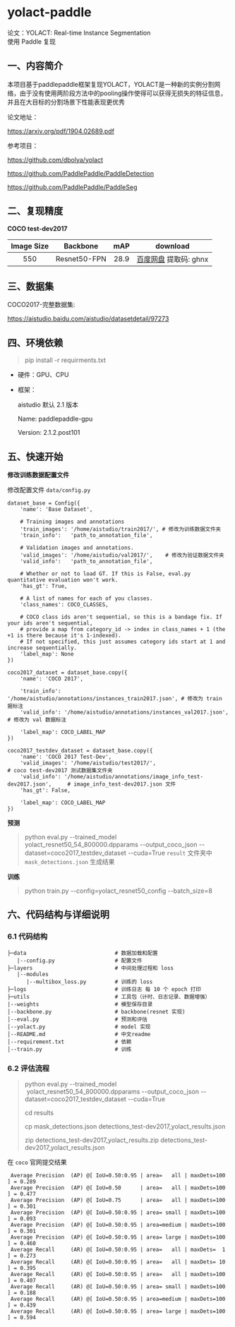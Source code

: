 # yolact-paddle

论文：YOLACT: Real-time Instance Segmentation  
使用 Paddle 复现


## 一、内容简介

本项目基于paddlepaddle框架复现YOLACT，YOLACT是一种新的实例分割网络，由于没有使用两阶段方法中的pooling操作使得可以获得无损失的特征信息，并且在大目标的分割场景下性能表现更优秀

论文地址：

https://arxiv.org/pdf/1904.02689.pdf

参考项目：

https://github.com/dbolya/yolact

https://github.com/PaddlePaddle/PaddleDetection

https://github.com/PaddlePaddle/PaddleSeg

## 二、复现精度
**COCO test-dev2017**

| Image Size | Backbone      | mAP  |download|
|:----------:|:-------------:|:----:|:---:|
| 550        | Resnet50-FPN | 28.9 |[百度网盘](https://pan.baidu.com/s/1q469EtxLqCb-F_LRIpLqkA) 提取码: ghnx |

## 三、数据集

COCO2017-完整数据集:

https://aistudio.baidu.com/aistudio/datasetdetail/97273


## 四、环境依赖

> pip install -r requirments.txt

- 硬件：GPU、CPU

- 框架：
  
  aistudio 默认 2.1 版本
  
  Name: paddlepaddle-gpu
  
  Version: 2.1.2.post101

## 五、快速开始

**修改训练数据配置文件**

修改配置文件 `data/config.py`

```
dataset_base = Config({
    'name': 'Base Dataset',

    # Training images and annotations
    'train_images': '/home/aistudio/train2017/', # 修改为训练数据文件夹
    'train_info':   'path_to_annotation_file',

    # Validation images and annotations.
    'valid_images': '/home/aistudio/val2017/',    # 修改为验证数据文件夹
    'valid_info':   'path_to_annotation_file',

    # Whether or not to load GT. If this is False, eval.py quantitative evaluation won't work.
    'has_gt': True,

    # A list of names for each of you classes.
    'class_names': COCO_CLASSES,

    # COCO class ids aren't sequential, so this is a bandage fix. If your ids aren't sequential,
    # provide a map from category_id -> index in class_names + 1 (the +1 is there because it's 1-indexed).
    # If not specified, this just assumes category ids start at 1 and increase sequentially.
    'label_map': None
})

coco2017_dataset = dataset_base.copy({
    'name': 'COCO 2017',
    
    'train_info': '/home/aistudio/annotations/instances_train2017.json', # 修改为 train 据标注
    'valid_info': '/home/aistudio/annotations/instances_val2017.json',   # 修改为 val 数据标注

    'label_map': COCO_LABEL_MAP
})

coco2017_testdev_dataset = dataset_base.copy({
    'name': 'COCO 2017 Test-Dev',
    'valid_images': '/home/aistudio/test2017/',                                  # coco test-dev2017 测试数据集文件夹
    'valid_info': '/home/aistudio/annotations/image_info_test-dev2017.json',     # image_info_test-dev2017.json 文件
    'has_gt': False,

    'label_map': COCO_LABEL_MAP
})
```

**预测**
> python eval.py --trained_model yolact_resnet50_54_800000.dpparams --output_coco_json  --dataset=coco2017_testdev_dataset --cuda=True
`result` 文件夹中 `mask_detections.json` 生成结果

**训练**
> python train.py --config=yolact_resnet50_config --batch_size=8


## 六、代码结构与详细说明

### 6.1 代码结构

```
├─data                            # 数据加载和配置
   |--config.py                   # 配置文件
├─layers                          # 中间处理过程和 loss
   |--modules
      |--multibox_loss.py         # 训练的 loss
├─logs                            # 训练日志 每 10 个 epoch 打印
├─utils                           # 工具包（计时、日志记录、数据增强）
|--weights                        # 模型保存目录
│--backbone.py                    # backbone(resnet 实现)
│--eval.py                        # 预测和评估
│--yolact.py                      # model 实现
│--README.md                      # 中文readme
│--requirement.txt                # 依赖
│--train.py                       # 训练
```

### 6.2 评估流程
> python eval.py --trained_model  yolact_resnet50_54_800000.dpparams --output_coco_json  --dataset=coco2017_testdev_dataset --cuda=True
> 
> cd results
> 
> cp mask_detections.json detections_test-dev2017_yolact_results.json
> 
> zip detections_test-dev2017_yolact_results.zip detections_test-dev2017_yolact_results.json

在 `coco` 官网提交结果
```
 Average Precision  (AP) @[ IoU=0.50:0.95 | area=   all | maxDets=100 ] = 0.289
 Average Precision  (AP) @[ IoU=0.50      | area=   all | maxDets=100 ] = 0.477
 Average Precision  (AP) @[ IoU=0.75      | area=   all | maxDets=100 ] = 0.301
 Average Precision  (AP) @[ IoU=0.50:0.95 | area= small | maxDets=100 ] = 0.093
 Average Precision  (AP) @[ IoU=0.50:0.95 | area=medium | maxDets=100 ] = 0.301
 Average Precision  (AP) @[ IoU=0.50:0.95 | area= large | maxDets=100 ] = 0.460
 Average Recall     (AR) @[ IoU=0.50:0.95 | area=   all | maxDets=  1 ] = 0.273
 Average Recall     (AR) @[ IoU=0.50:0.95 | area=   all | maxDets= 10 ] = 0.395
 Average Recall     (AR) @[ IoU=0.50:0.95 | area=   all | maxDets=100 ] = 0.407
 Average Recall     (AR) @[ IoU=0.50:0.95 | area= small | maxDets=100 ] = 0.188
 Average Recall     (AR) @[ IoU=0.50:0.95 | area=medium | maxDets=100 ] = 0.439
 Average Recall     (AR) @[ IoU=0.50:0.95 | area= large | maxDets=100 ] = 0.594
```
